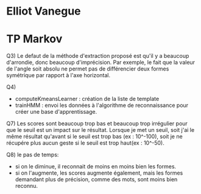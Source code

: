 Elliot Vanegue
==============

# TP Markov

Q3) Le defaut de la méthode d'extraction proposé est qu'il y a beaucoup d'arrondie,
donc beaucoup d'imprécision. Par exemple, le fait que la valeur de l'angle
soit absolu ne permet pas de différencier deux formes symétrique par rapport
à l'axe horizontal.

Q4)
* computeKmeansLearner : création de la liste de template
* trainHMM : envoi les données à l'algorithme de reconnaissance pour créer une
base d'apprentissage.

Q7) Les scores sont beaucoup trop bas et beaucoup trop irrégulier pour que le
seuil est un impact sur le résultat. Lorsque je met un seuil, soit j'ai le même
résultat qu'avant si le seuil est trop bas (ex : 10^-100), soit je ne récupére
plus aucun geste si le seuil est trop haut(ex : 10^-50).

Q8)
le pas de temps:
* si on le diminue, il reconnait de moins en moins bien les formes.
* si on l'augmente, les scores augmente également, mais les formes demandant
plus de précision, comme des mots, sont moins bien reconnu. 
